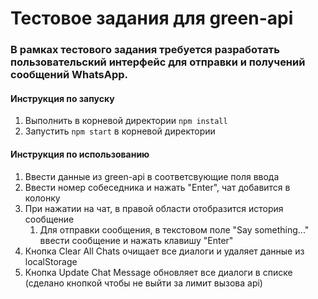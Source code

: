 # Тестовое задания для green-api

### В рамках тестового задания требуется разработать пользовательский интерфейс для отправки и получений сообщений WhatsApp.

#### Инструкция по запуску

1. Выполнить в корневой директории `npm install`
2. Запустить `npm start` в корневой директории

#### Инструкция по использованию

1. Ввести данные из green-api в соответсвующие поля ввода
2. Ввести номер собеседника и нажать "Enter", чат добавится в колонку
3. При нажатии на чат, в правой области отобразится история сообщение
   1. Для отправки сообщения, в текстовом поле "Say something..." ввести сообщение и нажать клавишу "Enter"
4. Кнопка Clear All Chats очищает все диалоги и удаляет данные из localStorage 
5. Кнопка Update Chat Message обновляет все диалоги в списке (сделано кнопкой чтобы не выйти за лимит вызова api)
